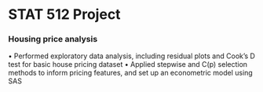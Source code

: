 # STAT 512 Project
<h3>Housing price analysis</h3>
• Performed exploratory data analysis, including residual plots and Cook’s D test for basic house pricing dataset
• Applied stepwise and C(p) selection methods to inform pricing features, and set up an econometric model using SAS
